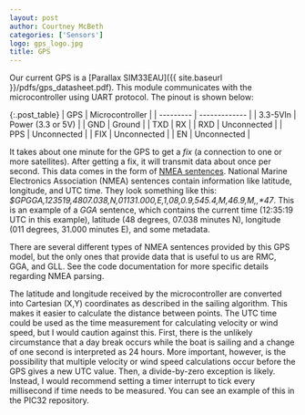 ```yaml
---
layout: post
author: Courtney McBeth
categories: ['Sensors']
logo: gps_logo.jpg
title: GPS
---
```


Our current GPS is a [Parallax SIM33EAU]({{ site.baseurl }}/pdfs/gps_datasheet.pdf). This module communicates with the microcontroller using UART protocol. The pinout is shown below:

{:.post_table}
| GPS      | Microcontroller   |
| --------- | ------------- |
| 3.3-5VIn       | Power (3.3 or 5V)        |
| GND    | Ground |
| TXD     | RX |
| RXD     | Unconnected |
| PPS | Unconnected |
| FIX | Unconnected |
| EN | Unconnected |

It takes about one minute for the GPS to get a _fix_ (a connection to one or more satellites). After getting a fix, it will transmit data about once per second. This data comes in the form of [NMEA sentences](https://www.gpsinformation.org/dale/nmea.htm). National Marine Electronics Association (NMEA) sentences contain information like latitude, longitude, and UTC time. They look something like this: _$GPGGA,123519,4807.038,N,01131.000,E,1,08,0.9,545.4,M,46.9,M,,*47_. This is an example of a _GGA_ sentence, which contains the current time (12:35:19 UTC in this example), latitude (48 degrees, 07.038 minutes N), longitude (011 degrees, 31.000 minutes E), and some metadata.

There are several different types of NMEA sentences provided by this GPS model, but the only ones that provide data that is useful to us are RMC, GGA, and GLL. See the code documentation for more specific details regarding NMEA parsing.

The latitude and longitude received by the microcontroller are converted into Cartesian (X,Y) coordinates as described in the sailing algorithm. This makes it easier to calculate the distance between points. The UTC time could be used as the time measurement for calculating velocity or wind speed, but I would caution against this. First, there is the unlikely circumstance that a day break occurs while the boat is sailing and a change of one second is interpreted as 24 hours. More important, however, is the possibility that multiple velocity or wind speed calculations occur before the GPS gives a new UTC value. Then, a divide-by-zero exception is likely. Instead, I would recommend setting a timer interrupt to tick every millisecond if time needs to be measured. You can see an example of this in the PIC32 repository.
